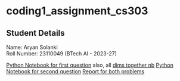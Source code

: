 # coding1_assignment_cs303

## Student Details 
Name: Aryan Solanki <br>
Roll Number: 23110049 (BTech AI - 2023-27)

[Python Notebook for first question](problem1.ipynb) also, all [dims together nb](problem1_alt.ipynb)
[Python Notebook for second question](problem2.ipynb)
[Report for both problems](report.pdf)
